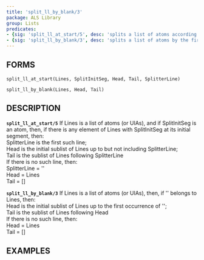 ```yaml
---
title: 'split_ll_by_blank/3'
package: ALS Library
group: Lists
predicates:
- {sig: 'split_ll_at_start/5', desc: 'splits a list of atoms according to an initial sub-atom'}
- {sig: 'split_ll_by_blank/3', desc: 'splits a list of atoms by the first null atom'}
---
```

## FORMS

`split_ll_at_start(Lines, SplitInitSeg, Head, Tail, SplitterLine)`

`split_ll_by_blank(Lines, Head, Tail)`

## DESCRIPTION

**`split_ll_at_start/5`** If Lines is a list of atoms (or UIAs), and if SplitInitSeg is an atom,
    then, if there is any element of Lines with SplitInitSeg at its initial segment,
    then:<br>
    SplitterLine is the first such line;<br>
    Head is the initial sublist of Lines up to but not including SplitterLine;<br>
    Tail is the sublist of Lines following SplitterLine<br>
    If there is no such line, then:<br>
    SplitterLine = ''<br>
    Head = Lines<br>
    Tail = []

**`split_ll_by_blank/3`** If Lines is a list of atoms (or UIAs), then, if '' belongs to Lines,
    then:<br>
    Head is the initial sublist of Lines up to the first occurrence of '';<br>
    Tail is the sublist of Lines following Head<br>
    If there is no such line, then:<br>
    Head = Lines<br>
    Tail = []

## EXAMPLES

